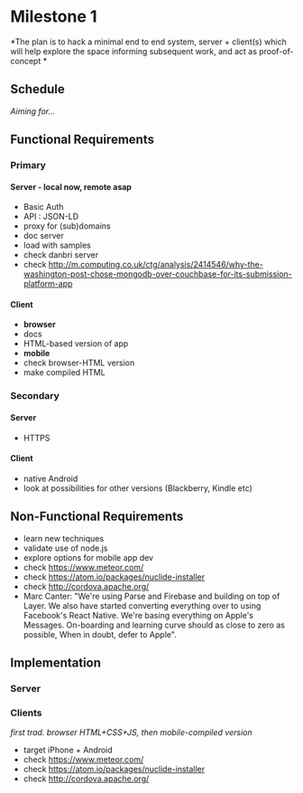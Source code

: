 # Milestone 1

*The plan is to hack a minimal end to end system, server + client(s) which will help explore the space informing subsequent work, and act as proof-of-concept  *

## Schedule
*Aiming for...*

## Functional Requirements

### Primary

#### Server - local now, remote asap
* Basic Auth
* API : JSON-LD
* proxy for (sub)domains
* doc server
* load with samples
* check danbri server
* check http://m.computing.co.uk/ctg/analysis/2414546/why-the-washington-post-chose-mongodb-over-couchbase-for-its-submission-platform-app

#### Client
 * **browser**
  * docs
  * HTML-based version of app
 * **mobile**
  * check browser-HTML version
  * make compiled HTML


### Secondary

#### Server

* HTTPS

#### Client
* native Android
* look at possibilities for other versions (Blackberry, Kindle etc)

## Non-Functional Requirements

* learn new techniques
* validate use of node.js
* explore options for mobile app dev
 * check https://www.meteor.com/
 * check https://atom.io/packages/nuclide-installer
 * check http://cordova.apache.org/
 * Marc Canter: "We're using Parse and Firebase and building on top of Layer. We also have started converting everything over to using Facebook's React Native. We're basing everything on Apple's Messages. On-boarding and learning curve should as close to zero as possible, When in doubt, defer to Apple".

## Implementation

### Server

### Clients
*first trad. browser HTML+CSS+JS, then mobile-compiled version*

* target iPhone + Android
 * check https://www.meteor.com/
 * check https://atom.io/packages/nuclide-installer
 * check http://cordova.apache.org/
